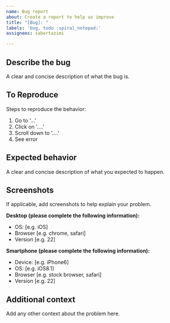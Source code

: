 ```yaml
---
name: Bug report
about: Create a report to help us improve
title: "[Bug]: "
labels: 'bug, todo :spiral_notepad:'
assignees: sabertazimi

---
```


## **Describe the bug**

A clear and concise description of what the bug is.

## **To Reproduce**

Steps to reproduce the behavior:

1. Go to '...'
2. Click on '....'
3. Scroll down to '....'
4. See error

## **Expected behavior**

A clear and concise description of what you expected to happen.

## **Screenshots**

If applicable, add screenshots to help explain your problem.

**Desktop (please complete the following information):**

- OS: [e.g. iOS]
- Browser [e.g. chrome, safari]
- Version [e.g. 22]

**Smartphone (please complete the following information):**

- Device: [e.g. iPhone6]
- OS: [e.g. iOS8.1]
- Browser [e.g. stock browser, safari]
- Version [e.g. 22]

## **Additional context**

Add any other context about the problem here.
